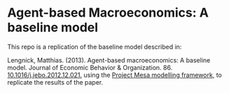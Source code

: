 # Agent-based Macroeconomics: A baseline model

This repo is a replication of the baseline model described in:

Lengnick, Matthias. (2013). Agent-based macroeconomics: A baseline model. Journal of Economic Behavior & Organization. 86. [10.1016/j.jebo.2012.12.021.](https://doi.org/10.1016/j.jebo.2012.12.021)
using the [Project Mesa modelling framework](https://github.com/projectmesa/mesa), to replicate the results of the paper.


